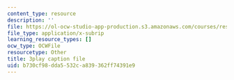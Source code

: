 ```yaml
---
content_type: resource
description: ''
file: https://ol-ocw-studio-app-production.s3.amazonaws.com/courses/res-18-009-learn-differential-equations-up-close-with-gilbert-strang-and-cleve-moler-fall-2015/b730cf98dda5532ca839362ff74391e9_zkFZY6esNOU.vtt
file_type: application/x-subrip
learning_resource_types: []
ocw_type: OCWFile
resourcetype: Other
title: 3play caption file
uid: b730cf98-dda5-532c-a839-362ff74391e9
---
```


